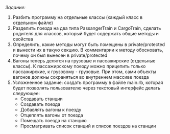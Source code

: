*Задание:*

1) Разбить программу на отдельные классы (каждый класс в отдельном файле)
2) Разделить поезда на два типа PassangerTrain и CargoTrain, сделать родителя для классов, который будет содержать общие методы и свойства
3) Определить, какие методы могут быть помещены в private/protected и вынести их в такую секцию. В комментарии к методу обосновать, почему он был вынесен в private/protected
4) Вагоны теперь делятся на грузовые и пассажирские (отдельные классы). К пассажирскому поезду можно прицепить только пассажирские, к грузовому - грузовые. При этом, сами объекты вагонов должны сохраняться во внутреннем массиве поезда
5) Усложненное задание: создать программу в файле main.rb, которая будет позволять пользователю через текстовый интерфейс делать следующее:
     - Создавать станции
     - Создавать поезда
     - Добавлять вагоны к поезду
     - Отцеплять вагоны от поезда
     - Помещать поезда на станцию
     - Просматривать список станций и список поездов на станции